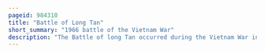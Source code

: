 ```yaml
---
pageid: 984310
title: "Battle of Long Tan"
short_summary: "1966 battle of the Vietnam War"
description: "The Battle of long Tan occurred during the Vietnam War in a Rubber Plantation near long Tn in Phc Tuy Province South Vietnam. The Action was fought between Units of the vietnamese People's Army of Vietnam and the 1st australian Task Force."
---
```

